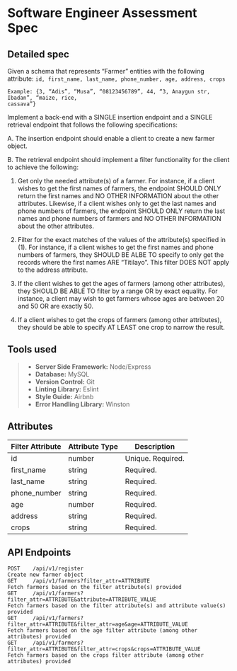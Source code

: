 # Software Engineer Assessment Spec

## Detailed spec
Given a schema that represents “Farmer” entities with the following attribute: ` id, first_name, last_name, phone_number, age, address, crops `

``` 
Example: {3, “Adis”, “Musa”, “08123456789”, 44, “3, Anaygun str, Ibadan”, “maize, rice,
cassava”}
```

Implement a back-end with a SINGLE insertion endpoint and a SINGLE retrieval
endpoint that follows the following specifications:

A. The insertion endpoint should enable a client to create a new farmer object.

B. The retrieval endpoint should implement a filter functionality for the client to achieve the following:

1. Get only the needed attribute(s) of a farmer. For instance, if a client
wishes to get the first names of farmers, the endpoint SHOULD ONLY
return the first names and NO OTHER INFORMATION about the other
attributes. Likewise, if a client wishes only to get the last names and
phone numbers of farmers, the endpoint SHOULD ONLY return the last
names and phone numbers of farmers and NO OTHER INFORMATION
about the other attributes.

2. Filter for the exact matches of the values of the attribute(s) specified
in (1). For instance, if a client wishes to get the first names and phone
numbers of farmers, they SHOULD BE ALBE TO specify to only get the
records where the first names ARE “Titilayo”. This filter DOES NOT apply
to the address attribute.

3. If the client wishes to get the ages of farmers (among other attributes),
they SHOULD BE ABLE TO filter by a range OR by exact equality. For
instance, a client may wish to get farmers whose ages are between 20
and 50 OR are exactly 50.

4. If a client wishes to get the crops of farmers (among other attributes),
they should be able to specify AT LEAST one crop to narrow the result.

## Tools used
>+ __Server Side Framework:__ Node/Express
>+ __Database:__ MySQL
>+ __Version Control:__ Git
>+ __Linting Library:__ Eslint
>+ __Style Guide:__ Airbnb
>+ __Error Handling Library:__ Winston

## Attributes
| Filter Attribute | Attribute Type | Description       |
| ---------------- | -------------- | ----------------- |
| id               | number         | Unique. Required. |
| first_name       | string         | Required.         |
| last_name        | string         | Required.         |
| phone_number     | string         | Required.         |
| age              | number         | Required.         |
| address          | string         | Required.         |
| crops            | string         | Required.         |

## API Endpoints
```
POST    /api/v1/register                                                                    Create new farmer object
GET     /api/v1/farmers?filter_attr=ATTRIBUTE                                               Fetch farmers based on the filter attribute(s) provided
GET     /api/v1/farmers?filter_attr=ATTRIBUTE&attribute=ATTRIBUTE_VALUE                     Fetch farmers based on the filter attribute(s) and attribute value(s) provided
GET     /api/v1/farmers?filter_attr=ATTRIBUTE&filter_attr=age&age=ATTRIBUTE_VALUE           Fetch farmers based on the age filter attribute (among other attributes) provided
GET     /api/v1/farmers?filter_attr=ATTRIBUTE&filter_attr=crops&crops=ATTRIBUTE_VALUE       Fetch farmers based on the crops filter attribute (among other attributes) provided
```
